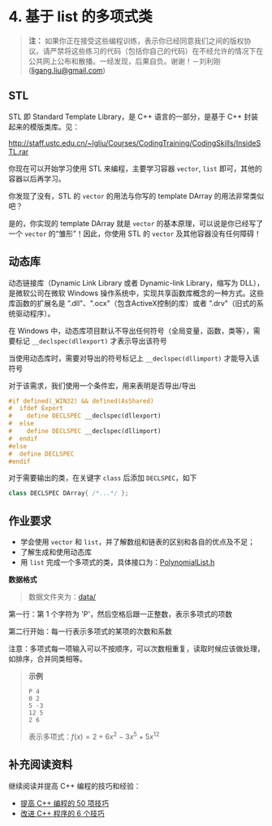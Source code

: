 # 4. 基于 list 的多项式类

> **注：** 如果你正在接受这些编程训练，表示你已经同意我们之间的版权协议。请严禁将这些练习的代码（包括你自己的代码）在不经允许的情况下在公共网上公布和散播。一经发现，后果自负。谢谢！－刘利刚 (<ligang.liu@gmail.com>)

## STL

STL 即 Standard Template Library，是 C++ 语言的一部分，是基于 C++ 封装起来的模版类库。见：

<http://staff.ustc.edu.cn/~lgliu/Courses/CodingTraining/CodingSkills/InsideSTL.rar>

你现在可以开始学习使用 STL 来编程，主要学习容器 `vector`, `list` 即可，其他的容器以后再学习。

你发现了没有，STL 的 `vector` 的用法与你写的 template DArray 的用法非常类似吧？

是的，你实现的 template DArray 就是 `vector` 的基本原理，可以说是你已经写了一个 `vector` 的“雏形”！因此，你使用 STL 的 `vector` 及其他容器没有任何障碍！

## 动态库

动态链接库（Dynamic Link Library 或者 Dynamic-link Library，缩写为 DLL），是微软公司在微软 Windows 操作系统中，实现共享函数库概念的一种方式。这些库函数的扩展名是 ”.dll"、".ocx"（包含ActiveX控制的库）或者 ".drv"（旧式的系统驱动程序）。

在 Windows 中，动态库项目默认不导出任何符号（全局变量，函数，类等），需要标记 `__declspec(dllexport)` 才表示导出该符号

当使用动态库时，需要对导出的符号标记上 `__declspec(dllimport)` 才能导入该符号

对于该需求，我们使用一个条件宏，用来表明是否导出/导出

```c++
#if defined(_WIN32) && defined(AsShared)
#  ifdef Export
#    define DECLSPEC __declspec(dllexport)
#  else
#    define DECLSPEC __declspec(dllimport)
#  endif
#else
#  define DECLSPEC
#endif
```

对于需要输出的类，在关键字 `class` 后添加 `DECLSPEC`，如下

```C++
class DECLSPEC DArray{ /*...*/ };
```

## 作业要求

- 学会使用 `vector` 和 `list`，并了解数组和链表的区别和各自的优点及不足；
- 了解生成和使用动态库
- 用 `list` 完成一个多项式的类，具体接口为：[PolynomialList.h](../../project/include/PolynomialList.h)

**数据格式**

> 数据文件夹为：[data/](../../project/data/)

第一行：第 1 个字符为 'P'，然后空格后跟一正整数，表示多项式的项数

第二行开始：每一行表示多项式的某项的次数和系数

注意：多项式每一项输入可以不按顺序，可以次数相重复，读取时候应该做处理，如排序，合并同类相等。

> **示例**
>
> ```
> P 4
> 0 2
> 5 -3
> 12 5
> 2 6
> ```
>
> 表示多项式：$f(x)=2+6 x^2 -3 x^5 + 5 x^{12}$

## 补充阅读资料

继续阅读并提高 C++ 编程的技巧和经验：

- [提高 C++ 编程的 50 项技巧](http://staff.ustc.edu.cn/~lgliu/Courses/CodingTraining/CodingSkills/SpecificWaysC++.rar)
- [改进 C++ 程序的 6 个技巧](http://staff.ustc.edu.cn/~lgliu/Courses/CodingTraining/CodingSkills/SixWaysToImprove.rar)
